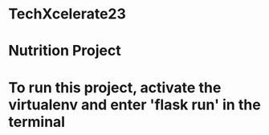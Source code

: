 # TechXcelerate23
# Nutrition Project
# To run this project, activate the virtualenv and enter 'flask run' in the terminal